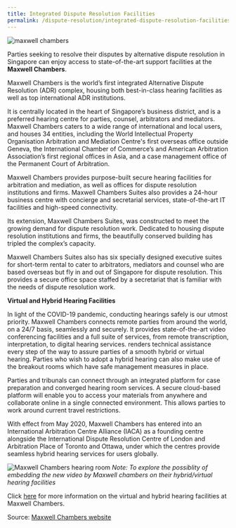 ```yaml
---
title: Integrated Dispute Resolution Facilities
permalink: /dispute-resolution/integrated-dispute-resolution-facilities/
---
```


![maxwell chambers](/images/mock-15-2-maxwell.jpg)

Parties seeking to resolve their disputes by alternative dispute resolution in Singapore can enjoy access to state-of-the-art support facilities at the **Maxwell Chambers**.

Maxwell Chambers is the world’s first integrated Alternative Dispute Resolution (ADR) complex, housing both best-in-class hearing facilities as well as top international ADR institutions. 

It is centrally located in the heart of Singapore’s business district, and is a preferred hearing centre for parties, counsel, arbitrators and mediators. Maxwell Chambers caters to a wide range of international and local users, and houses 34 entities, including the World Intellectual Property Organisation Arbitration and Mediation Centre's first overseas office outside Geneva, the International Chamber of Commerce’s and American Arbitration Association’s first regional offices in Asia, and a case management office of the Permanent Court of Arbitration.

Maxwell Chambers provides purpose-built secure hearing facilities for arbitration and mediation, as well as offices for dispute resolution institutions and firms. Maxwell Chambers Suites also provides a 24-hour business centre with concierge and secretarial services, state-of-the-art IT facilities and high-speed connectivity.

Its extension, Maxwell Chambers Suites, was constructed to meet the growing demand for dispute resolution work. Dedicated to housing dispute resolution institutions and firms, the beautifully conserved building has tripled the complex’s capacity.

Maxwell Chambers Suites also has six specially designed executive suites for short-term rental to cater to arbitrators, mediators and counsel who are based overseas but fly in and out of Singapore for dispute resolution. This provides a secure office space staffed by a secretariat that is familiar with the needs of dispute resolution work.


**Virtual and Hybrid Hearing Facilities**

In light of the COVID-19 pandemic, conducting hearings safely is our utmost priority. Maxwell Chambers connects remote parties from around the world, on a 24/7 basis, seamlessly and securely. It provides state-of-the-art video conferencing facilities and a full suite of services, from remote transcription, interpretation, to digital hearing services. renders technical assistance every step of the way to assure parties of a smooth hybrid or virtual hearing. Parties who wish to adopt a hybrid hearing can also make use of the breakout rooms which have safe management measures in place.

Parties and tribunals can connect through an integrated platform for case preparation and converged hearing room services. A secure cloud-based platform will enable you to access your materials from anywhere and collaborate online in a single connected environment. This allows parties to work around current travel restrictions.

With effect from May 2020, Maxwell Chambers has entered into an International Arbitration Centre Alliance (IACA) as a founding centre alongside the International Dispute Resolution Centre of London and Arbitration Place of Toronto and Ottawa, under which the centres provide seamless hybrid hearing services for users globally.

![Maxwell Chambers hearing room](/images/mock-16-maxwell.jpg) 
*Note: To explore the possiblity of embedding the new video by Maxwell chambers on their hybrid/virtual hearing facilities*

Click [here](https://www.maxwellchambers.com/2020/09/01/maxwell-chambers-hybrid-and-virtual-hearing-solutions-video-in-collaboration-with-the-ministry-of-law/) for more information on the virtual and hybrid hearing facilities at Maxwell Chambers.

Source: [Maxwell Chambers website](https://www.maxwellchambers.com/)
